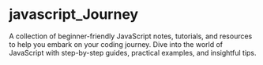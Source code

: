# javascript_Journey
A collection of beginner-friendly JavaScript notes, tutorials, and resources to help you embark on your coding journey. Dive into the world of JavaScript with step-by-step guides, practical examples, and insightful tips.
